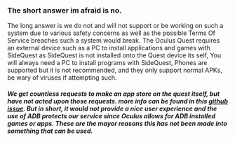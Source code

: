 ### The short answer im afraid is no.

The long answer is we do not and will not support or be working on such a system due to various safety concerns as well as the possible Terms Of Service breaches such a system would break. The Oculus Quest requires an external device such as a PC to install applications and games with SideQuest as SideQuest is not installed onto the Quest device its self, You will always need a PC to install programs with SideQuest, Phones are supported but it is not recommended, and they only support normal APKs, be wary of viruses if attempting such.

##### We get countless requests to make an app store on the quest itself, but have not acted upon those requests. more info can be found in this [github issue](https://github.com/the-expanse/SideQuest/issues/409#issuecomment-592418360). But in short, it would not provide a nice user experience and the use of ADB protects our service since Oculus allows for ADB installed games or apps. These are the mayor reasons this has not been made into something that can be used.